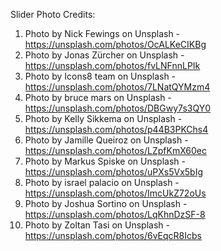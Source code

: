 Slider Photo Credits:
1. Photo by Nick Fewings on Unsplash - https://unsplash.com/photos/OcALKeCIKBg
2. Photo by Jonas Zürcher on Unsplash - https://unsplash.com/photos/fvLNFnnLPIk
3. Photo by Icons8 team on Unsplash - https://unsplash.com/photos/7LNatQYMzm4
4. Photo by bruce mars on Unsplash - https://unsplash.com/photos/DBGwy7s3QY0
5. Photo by Kelly Sikkema on Unsplash - https://unsplash.com/photos/p44B3PKChs4
6. Photo by Jamille Queiroz on Unsplash - https://unsplash.com/photos/LZpfKmX60ec
7. Photo by Markus Spiske on Unsplash - https://unsplash.com/photos/uPXs5Vx5bIg
8. Photo by israel palacio on Unsplash - https://unsplash.com/photos/ImcUkZ72oUs
9. Photo by Joshua Sortino on Unsplash - https://unsplash.com/photos/LqKhnDzSF-8
10. Photo by Zoltan Tasi on Unsplash - https://unsplash.com/photos/6vEqcR8Icbs